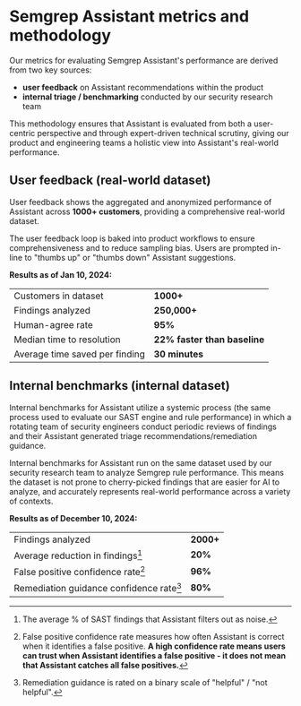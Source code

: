 

# Semgrep Assistant metrics and methodology

 
Our metrics for evaluating Semgrep Assistant's performance are derived from two key sources:
- **user feedback** on Assistant recommendations within the product
- **internal triage / benchmarking** conducted by our security research team 

This methodology ensures that Assistant is evaluated from both a user-centric perspective and through expert-driven technical scrutiny, giving our product and engineering teams a holistic view into Assistant's real-world performance. 


## User feedback (real-world dataset)
User feedback shows the aggregated and anonymized performance of Assistant across **1000+ customers**, providing a comprehensive real-world dataset. 

The user feedback loop is baked into product workflows to ensure comprehensiveness and to reduce sampling bias. Users are prompted in-line to "thumbs up" or "thumbs down" Assistant suggestions. 


**Results as of Jan 10, 2024:**


|                        |         |
|------------------------|---------|
| Customers in dataset   | **1000+**|
| Findings analyzed | **250,000+** |
| Human-agree rate       | **95%** |
| Median time to resolution     | **22% faster than baseline** |
| Average time saved per finding   | **30 minutes** |


## Internal benchmarks (internal dataset)
Internal benchmarks for Assistant utilize a systemic process (the same process used to evaluate our SAST engine and rule performance) in which a rotating team of security engineers conduct periodic reviews of findings and their Assistant generated triage recommendations/remediation guidance.

Internal benchmarks for Assistant run on the same dataset used by our security research team to analyze Semgrep rule performance. This means the dataset is not prone to cherry-picked findings that are easier for AI to analyze, and accurately represents real-world performance across a variety of contexts. 

**Results as of December 10, 2024:**

|                        |         |
|------------------------|---------|
| Findings analyzed  | **2000+**|
| Average reduction in findings[^1] | **20%**|
| False positive confidence rate[^2]      | **96%** |
| Remediation guidance confidence rate[^3]    | **80%** |

[^1]:The average % of SAST findings that Assistant filters out as noise.  

[^2]:False positive confidence rate measures how often Assistant is correct when it identifies a false positive. **A high confidence rate means users can trust when Assistant identifies a false positive - it does not mean that Assistant catches all false positives.** 

[^3]:Remediation guidance is rated on a binary scale of "helpful" / "not helpful".  

